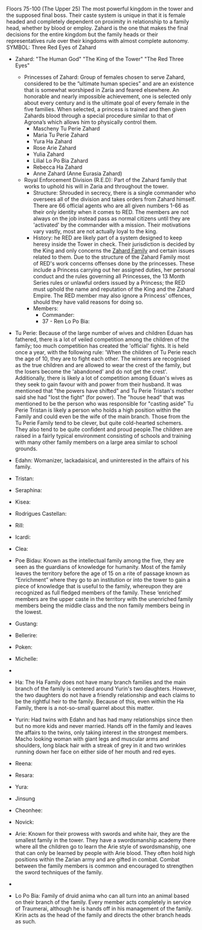 Floors 75-100 (The Upper 25)
The most powerful kingdom in the tower and the supposed final boss. Their caste system is unique in that it is female headed and completely dependent on proximity in relationship to a family head, whether by blood or employ. Zahard is the one that makes the final decisions for the entire kingdom but the family heads or their representatives rule over their kingdoms with almost complete autonomy. 
SYMBOL: Three Red Eyes of Zahard

- Zahard: "The Human God" "The King of the Tower" "The Red Three Eyes"
    - Princesses of Zahard: Group of females chosen to serve Zahard, considered to be the “ultimate human species” and are an existence that is somewhat worshiped in Zaria and feared elsewhere. An honorable and nearly impossible achievement, one is selected only about every century and is the ultimate goal of every female in the five families. When selected, a princess is trained and then given Zahards blood through a special procedure similar to that of Agrona’s which allows him to physically control them.
		- Mascheny Tu Perie Zahard
		- Maria Tu Perie Zahard
		- Yura Ha Zahard
		- Rose Arie Zahard
		- Yulia Zahard
		- Lilial Lo Po Bia Zahard
		- Rebecca Ha Zahard
		- Anne Zahard (Anne Eurasia Zahard)
	- Royal Enforcement Division (R.E.D): Part of the Zahard family that works to uphold his will in Zaria and throughout the tower. 
		- Structure: Shrouded in secrecy, there is a single commander who oversees all of the division and takes orders from Zahard himself. There are 66 official agents who are all given numbers 1-66 as their only identity when it comes to RED. The members are not always on the job instead pass as normal citizens until they are 'activated' by the commander with a mission. Their motivations vary vastly, most are not actually loyal to the king. 
		- History: he RED are likely part of a system designed to keep heresy inside the Tower in check. Their jurisdiction is decided by the King and only concerns the [Zahard Family](https://towerofgod.fandom.com/wiki/Zahard_Family "Zahard Family") and certain issues related to them. Due to the structure of the Zahard Family most of RED's work concerns offenses done by the princesses. These include a Princess carrying out her assigned duties, her personal conduct and the rules governing all Princesses, the 13 Month Series rules or unlawful orders issued by a Princess; the RED must uphold the name and reputation of the King and the Zahard Empire. The RED member may also ignore a Princess' offences, should they have valid reasons for doing so.
		- Members:
			- Commander: 
			- 37 - Ren Lo Po Bia: 

- Tu Perie: Because of the large number of wives and children Eduan has fathered, there is a lot of veiled competition among the children of the family; too much competition has created the 'official' fights. It is held once a year, with the following rule: 'When the children of Tu Perie reach the age of 10, they are to fight each other. The winners are recognised as the true children and are allowed to wear the crest of the family, but the losers become the 'abandoned' and do not get the crest'. Additionally, there is likely a lot of competition among Eduan's wives as they seek to gain favour with and power from their husband. It was mentioned that "the powers have shifted" and Tu Perie Tristan's mother said she had "lost the fight" (for power). The "house head" that was mentioned to be the person who was responsible for "casting aside" Tu Perie Tristan is likely a person who holds a high position within the Family and could even be the wife of the main branch. Those from the Tu Perie Family tend to be clever, but quite cold-hearted schemers. They also tend to be quite confident and proud people.The children are raised in a fairly typical environment consisting of schools and training with many other family members on a large area similar to school grounds.
    

- Edahn: Womanizer, lackadaisical, and uninterested in the affairs of his family. 
    
- Tristan:
    

- Seraphina:
    
- Kisea:
    
- Rodrigues Castellan:
    

- Rill:
    
- Icardi:
    
- Clea:
    

- Poe Bidau: Known as the intellectual family among the five, they are seen as the guardians of knowledge for humanity. Most of the family leaves the territory before the age of 15 on a rite of passage known as “Enrichment” where they go to an institution or into the tower to gain a piece of knowledge that is useful to the family, whereupon they are recognized as full fledged members of the family. These ‘enriched’ members are the upper caste in the territory with the unenriched family members being the middle class and the non family members being in the lowest. 
    

- Gustang:
    
- Bellerire:
    
- Poken:
    
- Michelle:
    
-   
    

- Ha: The Ha Family does not have many branch families and the main branch of the family is centered around Yurin's two daughters. However, the two daughters do not have a friendly relationship and each claims to be the rightful heir to the family. Because of this, even within the Ha Family, there is a not-so-small quarrel about this matter.
    

- Yurin: Had twins with Edahn and has had many relationships since then but no more kids and never married. Hands off in the family and leaves the affairs to the twins, only taking interest in the strongest members. Macho looking woman with giant legs and muscular arms and shoulders, long black hair with a streak of grey in it and two wrinkles running down her face on either side of her mouth and red eyes. 
    
- Reena:
    
- Resara:
    
- Yura:
    
- Jinsung
    
- Cheonhee:
    
- Novick:
    

- Arie: Known for their prowess with swords and white hair, they are the smallest family in the tower. They have a swordsmanship academy there where all the children go to learn the Arie style of swordsmanship, one that can only be learned by people with Arie blood. They often hold high positions within the Zarian army and are gifted in combat. Combat between the family members is common and encouraged to strengthen the sword techniques of the family. 
    

-   
    

  

- Lo Po Bia: Family of druid anima who can all turn into an animal based on their branch of the family. Every member acts completely in service of Traumerai, although he is hands off in his management of the family. Kirin acts as the head of the family and directs the other branch heads as such.
    

